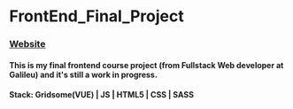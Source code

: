 # FrontEnd_Final_Project

### [Website](https://ecportfolio.netlify.app/)

#### This is my final frontend course project (from Fullstack Web developer at Galileu) and it's still a work in progress.

#### Stack: Gridsome(VUE) | JS | HTML5 | CSS | SASS
